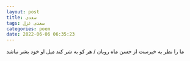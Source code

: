 ```yaml
---
layout: post
title: سعدی
tags: سعدی غزل
categories: poem
date: 2022-06-06 06:35:23
---
```


ما را نظر به خیرست از حسن ماه رویان / هر کو به شر کند میل او خود بشر نباشد
